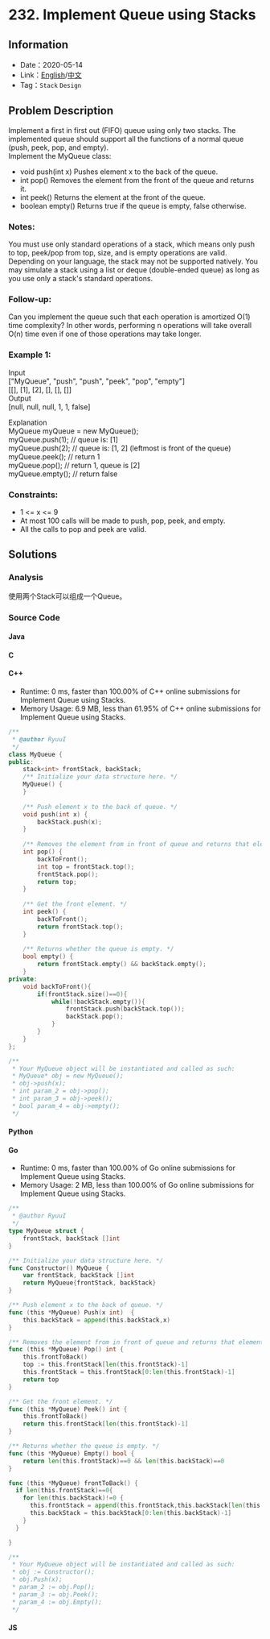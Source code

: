 # 232. Implement Queue using Stacks
## Information
* Date：2020-05-14
* Link：[English](https://leetcode.com/problems/implement-queue-using-stacks/)/[中文](https://leetcode-cn.com/problems/implement-queue-using-stacks/)
* Tag：`Stack` `Design`

## Problem Description
Implement a first in first out (FIFO) queue using only two stacks. The implemented queue should support all the functions of a normal queue (push, peek, pop, and empty).   
Implement the MyQueue class:
* void push(int x) Pushes element x to the back of the queue.
* int pop() Removes the element from the front of the queue and returns it.
* int peek() Returns the element at the front of the queue.
* boolean empty() Returns true if the queue is empty, false otherwise.
### Notes: 
You must use only standard operations of a stack, which means only push to top, peek/pop from top, size, and is empty operations are valid.   
Depending on your language, the stack may not be supported natively. You may simulate a stack using a list or deque (double-ended queue) as long as you use only a stack's standard operations.
### Follow-up: 
Can you implement the queue such that each operation is amortized O(1) time complexity? In other words, performing n operations will take overall O(n) time even if one of those operations may take longer.
### Example 1:
Input   
["MyQueue", "push", "push", "peek", "pop", "empty"]   
[[], [1], [2], [], [], []]   
Output   
[null, null, null, 1, 1, false]
   
Explanation   
MyQueue myQueue = new MyQueue();   
myQueue.push(1); // queue is: [1]   
myQueue.push(2); // queue is: [1, 2] (leftmost is front of the queue)   
myQueue.peek(); // return 1   
myQueue.pop(); // return 1, queue is [2]   
myQueue.empty(); // return false   
### Constraints:
* 1 <= x <= 9
* At most 100 calls will be made to push, pop, peek, and empty.
* All the calls to pop and peek are valid.
## Solutions
### Analysis
使用两个Stack可以组成一个Queue。
### Source Code
#### Java
#### C
#### C++
* Runtime: 0 ms, faster than 100.00% of C++ online submissions for Implement Queue using Stacks.
* Memory Usage: 6.9 MB, less than 61.95% of C++ online submissions for Implement Queue using Stacks.
```cpp
/**
 * @author RyuuI
 */
class MyQueue {
public:
    stack<int> frontStack, backStack;
    /** Initialize your data structure here. */
    MyQueue() {
    }
    
    /** Push element x to the back of queue. */
    void push(int x) {
        backStack.push(x);
    }
    
    /** Removes the element from in front of queue and returns that element. */
    int pop() {
        backToFront();
        int top = frontStack.top();
        frontStack.pop();
        return top;
    }
    
    /** Get the front element. */
    int peek() {
        backToFront();
        return frontStack.top();
    }
    
    /** Returns whether the queue is empty. */
    bool empty() {
        return frontStack.empty() && backStack.empty();
    }
private:
    void backToFront(){
        if(frontStack.size()==0){
            while(!backStack.empty()){
                frontStack.push(backStack.top());
                backStack.pop();
            }
        }
    }
};

/**
 * Your MyQueue object will be instantiated and called as such:
 * MyQueue* obj = new MyQueue();
 * obj->push(x);
 * int param_2 = obj->pop();
 * int param_3 = obj->peek();
 * bool param_4 = obj->empty();
 */
```
#### Python
#### Go
* Runtime: 0 ms, faster than 100.00% of Go online submissions for Implement Queue using Stacks.
* Memory Usage: 2 MB, less than 100.00% of Go online submissions for Implement Queue using Stacks.
```go
/**
 * @author RyuuI
 */
type MyQueue struct {
    frontStack, backStack []int
}

/** Initialize your data structure here. */
func Constructor() MyQueue {
    var frontStack, backStack []int
    return MyQueue{frontStack, backStack}
}

/** Push element x to the back of queue. */
func (this *MyQueue) Push(x int)  {
    this.backStack = append(this.backStack,x)
}

/** Removes the element from in front of queue and returns that element. */
func (this *MyQueue) Pop() int {
    this.frontToBack()
    top := this.frontStack[len(this.frontStack)-1]
    this.frontStack = this.frontStack[0:len(this.frontStack)-1]
    return top
}

/** Get the front element. */
func (this *MyQueue) Peek() int {
    this.frontToBack()
    return this.frontStack[len(this.frontStack)-1]
}

/** Returns whether the queue is empty. */
func (this *MyQueue) Empty() bool {
    return len(this.frontStack)==0 && len(this.backStack)==0
}

func (this *MyQueue) frontToBack() {
  if len(this.frontStack)==0{
    for len(this.backStack)!=0 {
      this.frontStack = append(this.frontStack,this.backStack[len(this.backStack)-1])
      this.backStack = this.backStack[0:len(this.backStack)-1]
    }
  }

}

/**
 * Your MyQueue object will be instantiated and called as such:
 * obj := Constructor();
 * obj.Push(x);
 * param_2 := obj.Pop();
 * param_3 := obj.Peek();
 * param_4 := obj.Empty();
 */
```
#### JS
